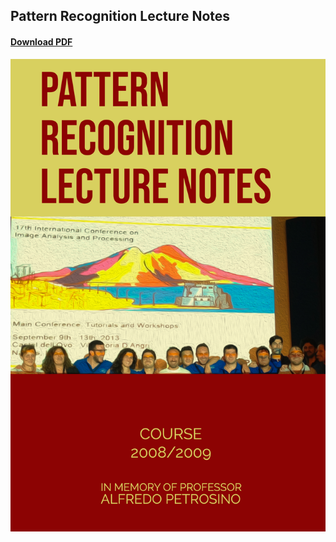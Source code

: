 ## Pattern Recognition Lecture Notes
#### [Download PDF](https://www.slideshare.net/RobertoMelfi/pattern-recognition-lecture-notes-216659902)

![Pattern Recognition Lecture Notes](cover/cover.png)
